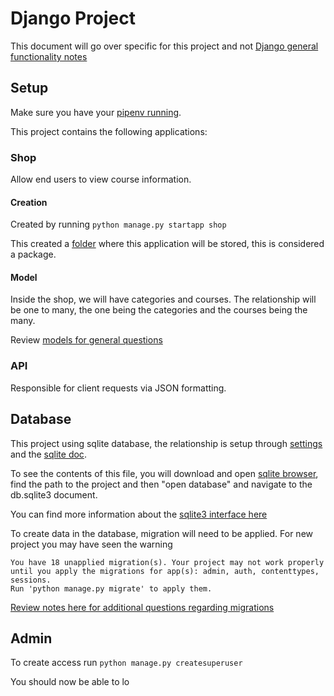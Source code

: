 # Django Project

This document will go over specific for this project and not [Django general functionality notes](../../Notes/Django.md)

## Setup

Make sure you have your [pipenv running](../../Notes/Django.md/#setup).


This project contains the following applications:

### Shop

Allow end users to view course information.

#### Creation
Created by running `python manage.py startapp shop`

This created a [folder](./shop/) where this application will be stored, this is considered a package.

#### Model

Inside the shop, we will have categories and courses. The relationship will be one to many, the one being the categories and the courses being the many.

Review [models for general questions](../../Notes/Django.md/#model)

### API

Responsible for client requests via JSON formatting.

## Database

This project using sqlite database, the relationship is setup through [settings](./base/settings.py) and the [sqlite doc](./db.sqlite3).

To see the contents of this file, you will download and open [sqlite browser](https://sqlitebrowser.org/), find the path to the project and then "open database" and navigate to the db.sqlite3 document.

You can find more information about the [sqlite3 interface here](https://docs.python.org/3/library/sqlite3.html)

To create data in the database, migration will need to be applied. For new project  you may have seen the warning 

```
You have 18 unapplied migration(s). Your project may not work properly until you apply the migrations for app(s): admin, auth, contenttypes, sessions.
Run 'python manage.py migrate' to apply them.
``` 

[Review notes here for additional questions regarding migrations](../../Notes/Django.md/#migrations)

## Admin

To create access run `python manage.py createsuperuser`

You should now be able to lo